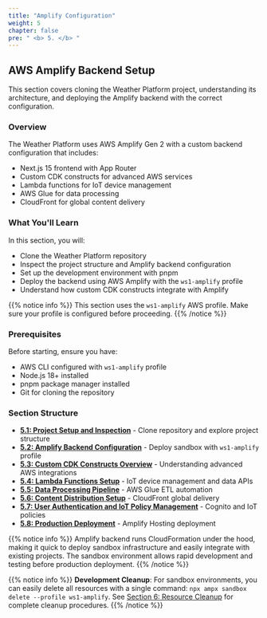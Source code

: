 ```yaml
---
title: "Amplify Configuration"
weight: 5
chapter: false
pre: " <b> 5. </b> "
---
```


## AWS Amplify Backend Setup

This section covers cloning the Weather Platform project, understanding its architecture, and deploying the Amplify backend with the correct configuration.

### Overview

The Weather Platform uses AWS Amplify Gen 2 with a custom backend configuration that includes:

- Next.js 15 frontend with App Router
- Custom CDK constructs for advanced AWS services
- Lambda functions for IoT device management
- AWS Glue for data processing
- CloudFront for global content delivery

### What You'll Learn

In this section, you will:

- Clone the Weather Platform repository
- Inspect the project structure and Amplify backend configuration
- Set up the development environment with pnpm
- Deploy the backend using AWS Amplify with the `ws1-amplify` profile
- Understand how custom CDK constructs integrate with Amplify

{{% notice info %}}
This section uses the `ws1-amplify` AWS profile. Make sure your profile is configured before proceeding.
{{% /notice %}}

### Prerequisites

Before starting, ensure you have:

- AWS CLI configured with `ws1-amplify` profile
- Node.js 18+ installed
- pnpm package manager installed
- Git for cloning the repository

### Section Structure

- **[5.1: Project Setup and Inspection](5.1-projectsetup/)** - Clone repository and explore project structure
- **[5.2: Amplify Backend Configuration](5.2-backendconfiguration/)** - Deploy sandbox with `ws1-amplify` profile
- **[5.3: Custom CDK Constructs Overview](5.3-customcdkresources/)** - Understanding advanced AWS integrations
- **[5.4: Lambda Functions Setup](5.4-lambdafunctions/)** - IoT device management and data APIs
- **[5.5: Data Processing Pipeline](5.5-dataprocessing/)** - AWS Glue ETL automation
- **[5.6: Content Distribution Setup](5.6-cloudfrontsetup/)** - CloudFront global delivery
- **[5.7: User Authentication and IoT Policy Management](5.7-authentication/)** - Cognito and IoT policies
- **[5.8: Production Deployment](5.8-productiondeployment/)** - Amplify Hosting deployment

{{% notice info %}}
Amplify backend runs CloudFormation under the hood, making it quick to deploy sandbox infrastructure and easily integrate with existing projects. The sandbox environment allows rapid development and testing before production deployment.
{{% /notice %}}

{{% notice info %}}
**Development Cleanup**: For sandbox environments, you can easily delete all resources with a single command: `npx ampx sandbox delete --profile ws1-amplify`. See [Section 6: Resource Cleanup](../6-resourcecleanup/) for complete cleanup procedures.
{{% /notice %}}
